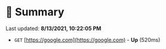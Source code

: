 # 📖 Summary
Last updated: **8/13/2021, 10:22:05 PM**

- `GET` [https://google.com](https://google.com) - **Up** (520ms)
